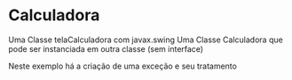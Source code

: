# Calculadora

Uma Classe telaCalculadora com javax.swing
Uma Classe Calculadora que pode ser instanciada em outra classe (sem interface)

Neste exemplo há a criação de uma exceção e seu tratamento
